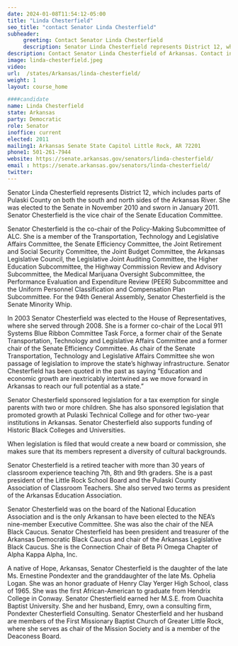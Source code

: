 ```yaml
---
date: 2024-01-08T11:54:12-05:00
title: "Linda Chesterfield"
seo_title: "contact Senator Linda Chesterfield"
subheader:
     greeting: Contact Senator Linda Chesterfield
     description: Senator Linda Chesterfield represents District 12, which includes parts of Pulaski County on both the south and north sides of the Arkansas River.  She was elected to the Senate in November 2010 and sworn in January 2011.  Senator Chesterfield is the vice chair of the Senate Education Committee.
description: Contact Senator Linda Chesterfield of Arkansas. Contact information for Linda Chesterfield includes email address, phone number, and mailing address.
image: linda-chesterfield.jpeg
video:
url:  /states/Arkansas/linda-chesterfield/
weight: 1
layout: course_home

####candidate
name: Linda Chesterfield
state: Arkansas
party: Democratic
role: Senator
inoffice: current
elected: 2011
mailing1: Arkansas Senate State Capitol Little Rock, AR 72201
phone1: 501-261-7944
website: https://senate.arkansas.gov/senators/linda-chesterfield/
email : https://senate.arkansas.gov/senators/linda-chesterfield/
twitter:
---
```


Senator Linda Chesterfield represents District 12, which includes parts of Pulaski County on both the south and north sides of the Arkansas River.  She was elected to the Senate in November 2010 and sworn in January 2011.  Senator Chesterfield is the vice chair of the Senate Education Committee.

Senator Chesterfield is the co-chair of the Policy-Making Subcommittee of ALC.  She is a member of the Transportation, Technology and Legislative Affairs Committee, the Senate Efficiency Committee, the Joint Retirement and Social Security Committee, the Joint Budget Committee, the Arkansas Legislative Council, the Legislative Joint Auditing Committee, the Higher Education Subcommittee, the Highway Commission Review and Advisory Subcommittee, the Medical Marijuana Oversight Subcommittee, the Performance Evaluation and Expenditure Review (PEER) Subcommittee and the Uniform Personnel Classification and Compensation Plan Subcommittee.  For the 94th General Assembly, Senator Chesterfield is the Senate Minority Whip.

In 2003 Senator Chesterfield was elected to the House of Representatives, where she served through 2008. She is a former co-chair of the Local 911 Systems Blue Ribbon Committee Task Force, a former chair of the Senate Transportation, Technology and Legislative Affairs Committee and a former chair of the Senate Efficiency Committee.  As chair of the Senate Transportation, Technology and Legislative Affairs Committee she won passage of legislation to improve the state’s highway infrastructure.  Senator Chesterfield has been quoted in the past as saying “Education and economic growth are inextricably intertwined as we move forward in Arkansas to reach our full potential as a state.”

Senator Chesterfield sponsored legislation for a tax exemption for single parents with two or more children.  She has also sponsored legislation that promoted growth at Pulaski Technical College and for other two-year institutions in Arkansas. Senator Chesterfield also supports funding of Historic Black Colleges and Universities.

When legislation is filed that would create a new board or commission, she makes sure that its members represent a diversity of cultural backgrounds.

Senator Chesterfield is a retired teacher with more than 30 years of classroom experience teaching 7th, 8th and 9th graders.  She is a past president of the Little Rock School Board and the Pulaski County Association of Classroom Teachers. She also served two terms as president of the Arkansas Education Association.

Senator Chesterfield was on the board of the National Education Association and is the only Arkansan to have been elected to the NEA’s nine-member Executive Committee.  She was also the chair of the NEA Black Caucus.  Senator Chesterfield has been president and treasurer of the Arkansas Democratic Black Caucus and chair of the Arkansas Legislative Black Caucus.  She is the Connection Chair of Beta Pi Omega Chapter of Alpha Kappa Alpha, Inc.

A native of Hope, Arkansas, Senator Chesterfield is the daughter of the late Ms. Ernestine Pondexter and the granddaughter of the late Ms. Ophelia Logan.  She was an honor graduate of Henry Clay Yerger High School, class of 1965.  She was the first African-American to graduate from Hendrix College in Conway.  Senator Chesterfield earned her M.S.E. from Ouachita Baptist University.  She and her husband, Emry, own a consulting firm, Pondexter Chesterfield Consulting.  Senator Chesterfield and her husband are members of the First Missionary Baptist Church of Greater Little Rock, where she serves as chair of the Mission Society and is a member of the Deaconess Board.
